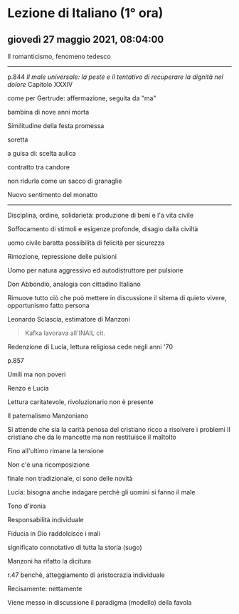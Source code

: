 # Lezione di Italiano (1° ora)

## giovedì 27 maggio 2021, 08:04:00


Il romanticismo, fenomeno tedesco

---
p.844 *Il male universale: la peste e il tentativo di recuperare la dignità nel dolore*
Capitolo XXXIV

come per Gertrude: affermazione, seguita da "ma"


bambina  di nove anni morta

Similitudine della festa promessa

soretta


a guisa di: scelta aulica

contratto tra candore 


non ridurla come un sacco di granaglie

Nuovo sentimento del monatto

---


Disciplina, ordine, solidarietà: produzione di beni e l'a vita civile

Soffocamento di stimoli e esigenze profonde, disagio dalla civiltà

uomo civile baratta possibilità di felicità per sicurezza

Rimozione, repressione delle pulsioni

Uomo per natura aggressivo ed autodistruttore per pulsione

Don Abbondio, analogia con cittadino Italiano

Rimuove tutto ciò che può mettere in discussione il sitema di quieto vivere, opportunismo fatto persona

Leonardo Sciascia, estimatore di Manzoni

> Kafka lavorava all'INAIL 
> cit.



Redenzione di Lucia, lettura religiosa
cede negli anni '70



p.857

Umili ma non poveri

Renzo e Lucia

Lettura caritatevole, rivoluzionario non è presente

Il paternalismo Manzoniano

Si attende che sia la carità penosa del cristiano ricco a risolvere i problemi
Il cristiano che da le mancette ma non restituisce il maltolto

Fino all'ultimo rimane la tensione

Non c'è una ricomposizione


finale non tradizionale, ci sono delle novità



Lucia: bisogna anche indagare perchè gli uomini si fanno il male

Tono d'ironia

Responsabilità individuale

Fiducia in Dio raddolcisce i mali

significato connotativo di tutta la storia (sugo)

Manzoni ha rifatto la dicitura

r.47 benchè, atteggiamento di aristocrazia individuale

Recisamente: nettamente


Viene messo in discussione il paradigma (modello) della favola

<!--stackedit_data:
eyJoaXN0b3J5IjpbLTk5ODc2MjI5OCwtMTEyODEyMTY3MCwtND
Q3MDQxMzMsNTg1MDA4OTk1LDE0MzA0NzQ3NDYsLTQxMTAwMDM5
LDEzNTQ4ODcxMjYsNjk3OTkwNTExLC0xMTExNTE0NzkzLDE2MT
EzMDEwMTAsODU4OTcxMzc1LDI4ODQ5MzM1NiwyODg0OTMzNTZd
fQ==
-->